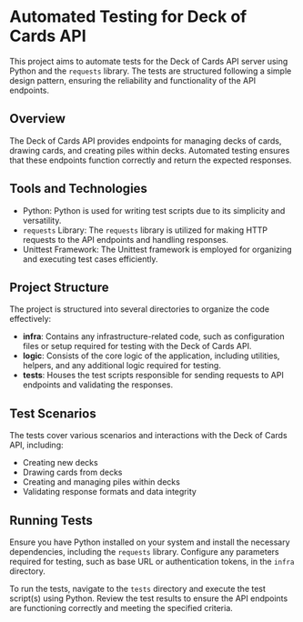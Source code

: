 # Automated Testing for Deck of Cards API

This project aims to automate tests for the Deck of Cards API server using Python and the `requests` library. The tests are structured following a simple design pattern, ensuring the reliability and functionality of the API endpoints.

## Overview

The Deck of Cards API provides endpoints for managing decks of cards, drawing cards, and creating piles within decks. Automated testing ensures that these endpoints function correctly and return the expected responses.

## Tools and Technologies

- Python: Python is used for writing test scripts due to its simplicity and versatility.
- `requests` Library: The `requests` library is utilized for making HTTP requests to the API endpoints and handling responses.
- Unittest Framework: The Unittest framework is employed for organizing and executing test cases efficiently.

## Project Structure

The project is structured into several directories to organize the code effectively:

- **infra**: Contains any infrastructure-related code, such as configuration files or setup required for testing with the Deck of Cards API.
- **logic**: Consists of the core logic of the application, including utilities, helpers, and any additional logic required for testing.
- **tests**: Houses the test scripts responsible for sending requests to API endpoints and validating the responses.

## Test Scenarios

The tests cover various scenarios and interactions with the Deck of Cards API, including:

- Creating new decks
- Drawing cards from decks
- Creating and managing piles within decks
- Validating response formats and data integrity

## Running Tests

Ensure you have Python installed on your system and install the necessary dependencies, including the `requests` library. Configure any parameters required for testing, such as base URL or authentication tokens, in the `infra` directory.

To run the tests, navigate to the `tests` directory and execute the test script(s) using Python. Review the test results to ensure the API endpoints are functioning correctly and meeting the specified criteria.
